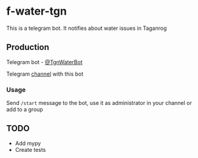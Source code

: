 # f-water-tgn

This is a telegram bot. It notifies about water issues in Taganrog

## Production

Telegram bot -  [@TgnWaterBot](https://t.me/TgnWaterBot])

Telegram [channel](https://t.me/tgnwater) with this bot

### Usage

Send `/start` message to the bot, use it as administrator in your channel or add to a group

## TODO

- Add mypy
- Create tests
